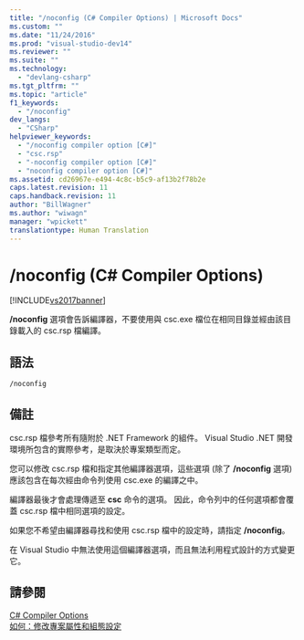 ```yaml
---
title: "/noconfig (C# Compiler Options) | Microsoft Docs"
ms.custom: ""
ms.date: "11/24/2016"
ms.prod: "visual-studio-dev14"
ms.reviewer: ""
ms.suite: ""
ms.technology: 
  - "devlang-csharp"
ms.tgt_pltfrm: ""
ms.topic: "article"
f1_keywords: 
  - "/noconfig"
dev_langs: 
  - "CSharp"
helpviewer_keywords: 
  - "/noconfig compiler option [C#]"
  - "csc.rsp"
  - "-noconfig compiler option [C#]"
  - "noconfig compiler option [C#]"
ms.assetid: cd26967e-e494-4c8c-b5c9-af13b2f78b2e
caps.latest.revision: 11
caps.handback.revision: 11
author: "BillWagner"
ms.author: "wiwagn"
manager: "wpickett"
translationtype: Human Translation
---
```

# /noconfig (C# Compiler Options)
[!INCLUDE[vs2017banner](../../../csharp/includes/vs2017banner.md)]

**\/noconfig** 選項會告訴編譯器，不要使用與 csc.exe 檔位在相同目錄並經由該目錄載入的 csc.rsp 檔編譯。  
  
## 語法  
  
```  
/noconfig  
```  
  
## 備註  
 csc.rsp 檔參考所有隨附於 .NET Framework 的組件。  Visual Studio .NET 開發環境所包含的實際參考，是取決於專案類型而定。  
  
 您可以修改 csc.rsp 檔和指定其他編譯器選項，這些選項 \(除了 **\/noconfig** 選項\) 應該包含在每次經由命令列使用 csc.exe 的編譯之中。  
  
 編譯器最後才會處理傳遞至 **csc** 命令的選項。  因此，命令列中的任何選項都會覆蓋 csc.rsp 檔中相同選項的設定。  
  
 如果您不希望由編譯器尋找和使用 csc.rsp 檔中的設定時，請指定 **\/noconfig**。  
  
 在 Visual Studio 中無法使用這個編譯器選項，而且無法利用程式設計的方式變更它。  
  
## 請參閱  
 [C\# Compiler Options](../../../csharp/language-reference/compiler-options/index.md)   
 [如何：修改專案屬性和組態設定](http://msdn.microsoft.com/zh-tw/e7184bc5-2f2b-4b4f-aa9a-3ecfcbc48b67)